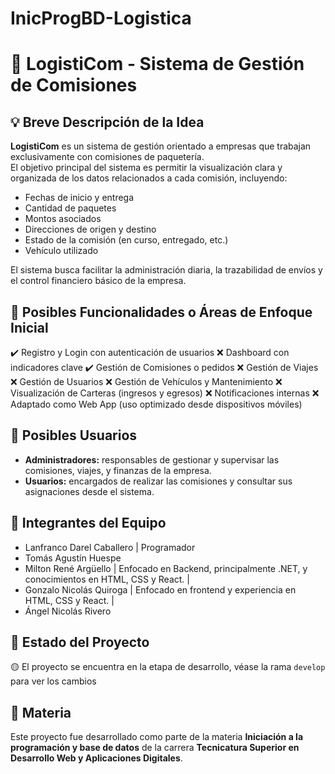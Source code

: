 # InicProgBD-Logistica

# 🚚 LogistiCom - Sistema de Gestión de Comisiones

## 💡 Breve Descripción de la Idea

**LogistiCom** es un sistema de gestión orientado a empresas que trabajan exclusivamente con comisiones de paquetería.  
El objetivo principal del sistema es permitir la visualización clara y organizada de los datos relacionados a cada comisión, incluyendo:

- Fechas de inicio y entrega
- Cantidad de paquetes
- Montos asociados
- Direcciones de origen y destino
- Estado de la comisión (en curso, entregado, etc.)
- Vehículo utilizado

El sistema busca facilitar la administración diaria, la trazabilidad de envíos y el control financiero básico de la empresa.

## 🧭 Posibles Funcionalidades o Áreas de Enfoque Inicial

✔️​​ Registro y Login con autenticación de usuarios
❌ Dashboard con indicadores clave
✔️ Gestión de Comisiones o pedidos
❌ Gestión de Viajes
❌ Gestión de Usuarios
❌ Gestión de Vehículos y Mantenimiento
❌ Visualización de Carteras (ingresos y egresos)
❌ Notificaciones internas
❌ Adaptado como Web App (uso optimizado desde dispositivos móviles)

## 👥 Posibles Usuarios

- **Administradores:** responsables de gestionar y supervisar las comisiones, viajes, y finanzas de la empresa.
- **Usuarios:** encargados de realizar las comisiones y consultar sus asignaciones desde el sistema.
  
## 👥 Integrantes del Equipo
- Lanfranco Darel Caballero | Programador
- Tomás Agustín Huespe
- Milton René Argüello | Enfocado en Backend, principalmente .NET, y conocimientos en HTML, CSS y React. |
- Gonzalo Nicolás Quiroga | Enfocado en frontend y experiencia en HTML, CSS y React. |
- Ángel Nicolás Rivero

## 🚀 Estado del Proyecto

🟡 El proyecto se encuentra en la etapa de desarrollo, véase la rama `develop` para ver los cambios 

## 📅 Materia

Este proyecto fue desarrollado como parte de la materia **Iniciación a la programación y base de datos** de la carrera **Tecnicatura Superior en Desarrollo Web y Aplicaciones Digitales**.

